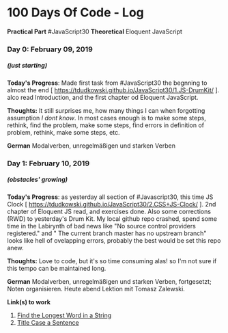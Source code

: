 # 100 Days Of Code - Log

**Practical Part** #JavaScript30
**Theoretical** Eloquent JavaScript

### Day 0: February 09, 2019
##### (just starting)

**Today's Progress**: Made first task from #JavaScript30 the begnning to almost the end [ https://tdudkowski.github.io/JavaScript30/1.JS-DrumKit/ ]. alco read Introduction, and the first chapter od Eloquent JavaScript.

**Thoughts:** It still surprises me, how many things I can when forgotting assumption *I dont know*. In most cases enough is to make some steps, rethink, find the problem, make some steps, find errors in definition of problem, rethink, make some steps, etc.

**German** Modalverben, unregelmäßigen und starken Verben

### Day 1: February 10, 2019
##### (obstacles' growing)

**Today's Progress**: as yesterday all section of #Javascript30, this time JS Clock [ https://tdudkowski.github.io/JavaScript30/2.CSS+JS-Clock/ ]. 2nd chapter of Eloquent JS read, and exercises done. Also some corrections (RWD) to yesterday's Drum Kit. My local github repo crashed, spend some time in the Labirynth of bad news like "No source control providers registered." and " The current branch master has no upstream branch" looks like hell of ovelapping errors, probably the best would be set this repo anew.

**Thoughts:**  Love to code, but it's so time consuming alas! so I'm not sure if this tempo can be maintained long.

**German** Modalverben, unregelmäßigen und starken Verben, fortgesetzt; Noten organisieren. Heute abend Lektion mit Tomasz Zalewski.

**Link(s) to work**
1. [Find the Longest Word in a String](https://www.freecodecamp.com/challenges/find-the-longest-word-in-a-string)
2. [Title Case a Sentence](https://www.freecodecamp.com/challenges/title-case-a-sentence)
